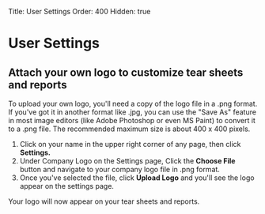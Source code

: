 Title: User Settings
Order: 400
Hidden: true

# User Settings

## Attach your own logo to customize tear sheets and reports

To upload your own logo, you'll need a copy of the logo file in a .png format. If you've got it in another format like .jpg, you can use the "Save As" feature in most image editors (like Adobe Photoshop or even MS Paint) to convert it to a .png file. The recommended maximum size is about 400 x 400 pixels.

1. Click on your name in the upper right corner of any page, then click **Settings.**
2. Under Company Logo on the Settings page, Click the **Choose File** button and navigate to your company logo file in .png format.
3. Once you've selected the file, click **Upload Logo** and you'll see the logo appear on the settings page. 

Your logo will now appear on your tear sheets and reports. 
